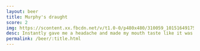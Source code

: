 ```yaml
---
layout: beer
title: Murphy's draught
score: 2
img: https://scontent.xx.fbcdn.net/v/t1.0-0/p480x480/310059_10151649175513745_267966869_n.jpg?oh=8106b8d13f9004aec2f74751c7874078&oe=58E0429E
desc: Instantly gave me a headache and made my mouth taste like it was bleeding
permalink: /beer/:title.html
---
```

